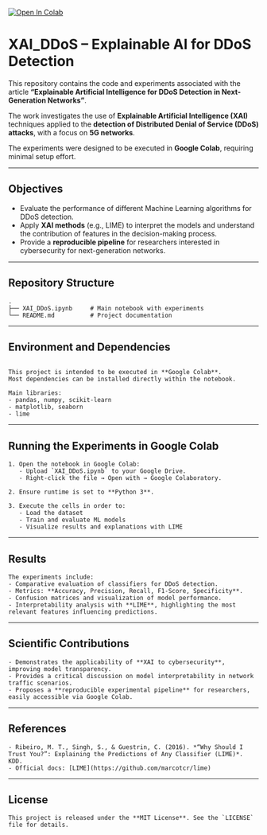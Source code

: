 [![Open In Colab](https://colab.research.google.com/assets/colab-badge.svg)](https://colab.research.google.com/github/j3les-0/DDoS-XAI-Detection/blob/main/XAI_DDoS.ipynb)

# XAI_DDoS – Explainable AI for DDoS Detection

This repository contains the code and experiments associated with the article **“Explainable Artificial Intelligence for DDoS Detection in Next-Generation Networks”**.  

The work investigates the use of **Explainable Artificial Intelligence (XAI)** techniques applied to the **detection of Distributed Denial of Service (DDoS) attacks**, with a focus on **5G networks**.  

The experiments were designed to be executed in **Google Colab**, requiring minimal setup effort.  

---

## Objectives

- Evaluate the performance of different Machine Learning algorithms for DDoS detection.  
- Apply **XAI methods** (e.g., LIME) to interpret the models and understand the contribution of features in the decision-making process.  
- Provide a **reproducible pipeline** for researchers interested in cybersecurity for next-generation networks.  

---

## Repository Structure

```
.
├── XAI_DDoS.ipynb     # Main notebook with experiments
└── README.md          # Project documentation
```

---

## Environment and Dependencies

```

This project is intended to be executed in **Google Colab**.  
Most dependencies can be installed directly within the notebook.  

Main libraries:  
- pandas, numpy, scikit-learn  
- matplotlib, seaborn  
- lime  

```

---

## Running the Experiments in Google Colab

```
1. Open the notebook in Google Colab:  
   - Upload `XAI_DDoS.ipynb` to your Google Drive.  
   - Right-click the file → Open with → Google Colaboratory.  

2. Ensure runtime is set to **Python 3**.  

3. Execute the cells in order to:  
   - Load the dataset 
   - Train and evaluate ML models  
   - Visualize results and explanations with LIME

```

---

## Results

```
The experiments include:  
- Comparative evaluation of classifiers for DDoS detection.  
- Metrics: **Accuracy, Precision, Recall, F1-Score, Specificity**.  
- Confusion matrices and visualization of model performance.  
- Interpretability analysis with **LIME**, highlighting the most relevant features influencing predictions.  
```

---

## Scientific Contributions

```
- Demonstrates the applicability of **XAI to cybersecurity**, improving model transparency.  
- Provides a critical discussion on model interpretability in network traffic scenarios.  
- Proposes a **reproducible experimental pipeline** for researchers, easily accessible via Google Colab.  
```
---

## References

```
- Ribeiro, M. T., Singh, S., & Guestrin, C. (2016). *“Why Should I Trust You?”: Explaining the Predictions of Any Classifier (LIME)*. KDD.  
- Official docs: [LIME](https://github.com/marcotcr/lime)  
```

---

## License

```
This project is released under the **MIT License**. See the `LICENSE` file for details.  
```
